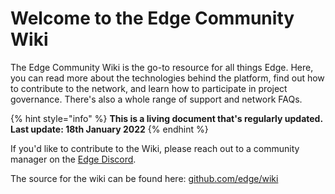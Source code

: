 # Welcome to the Edge Community Wiki

The Edge Community Wiki is the go-to resource for all things Edge. Here, you can read more about the technologies behind the platform, find out how to contribute to the network, and learn how to participate in project governance. There's also a whole range of support and network FAQs.

{% hint style="info" %}
**This is a living document that's regularly updated. Last update: 18th January 2022**
{% endhint %}

If you'd like to contribute to the Wiki, please reach out to a community manager on the [Edge Discord](https://discord.gg/edge-network).

The source for the wiki can be found here: [github.com/edge/wiki](https://github.com/edge/wiki)
